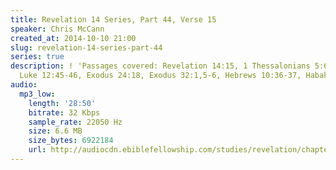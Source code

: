 ```yaml
---
title: Revelation 14 Series, Part 44, Verse 15
speaker: Chris McCann
created_at: 2014-10-10 21:00
slug: revelation-14-series-part-44
series: true
description: ! 'Passages covered: Revelation 14:15, 1 Thessalonians 5:6-7, Luke 21:34,
  Luke 12:45-46, Exodus 24:18, Exodus 32:1,5-6, Hebrews 10:36-37, Habakkuk 2:3.'
audio:
  mp3_low:
    length: '28:50'
    bitrate: 32 Kbps
    sample_rate: 22050 Hz
    size: 6.6 MB
    size_bytes: 6922184
    url: http://audiocdn.ebiblefellowship.com/studies/revelation/chapter-14/2014.10.10_McCann_-_Revelation_14_Series_Part_44.mp3
---
```

